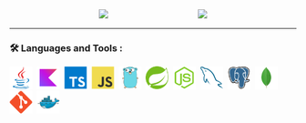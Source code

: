 <div style="display: grid; grid-template-columns: auto auto; justify-content: space-evenly;">
  <a href="https://github.com/prafitradimas/">
    <img style="" src="https://github-readme-stats-eight-theta.vercel.app/api?username=prafitradimas&show_icons=true&theme=vision-friendly-dark&custom_title=prafitradimas%20GitHub%20Stats&count_private=true&include_all_commits=true&rank_icon=github">
  </a>
  <a href="https://github.com/prafitradimas/">
    <img style="" src="https://github-readme-stats.vercel.app/api/top-langs/?username=prafitradimas&layout=compact&theme=vision-friendly-dark&langs_count=10&size_weight=0.5&count_weight=0.5&count_private=true">
  </a>
</div>

---

### :hammer_and_wrench: Languages and Tools :
<div>
  <!-- Languanges -->
  <img src="https://github.com/devicons/devicon/blob/master/icons/java/java-original.svg" title="Java" alt="Java" width="40" height="40"/>&nbsp;
  <img src="https://github.com/devicons/devicon/blob/master/icons/kotlin/kotlin-original.svg" title="Kotlin" alt="Kotlin" width="40" height="40"/>&nbsp;
  <img src="https://github.com/devicons/devicon/blob/master/icons/typescript/typescript-original.svg" title="TypeScript" alt="TypeScript" width="40" height="40"/>&nbsp;
  <img src="https://github.com/devicons/devicon/blob/master/icons/javascript/javascript-original.svg" title="JavaScript" alt="JavaScript" width="40" height="40"/>&nbsp;
  <img src="https://github.com/devicons/devicon/blob/master/icons/go/go-original.svg" title="Go" alt="Go" width="40" height="40"/>&nbsp;
  <!-- Frameworks -->
  <img src="https://github.com/devicons/devicon/blob/master/icons/spring/spring-original.svg" title="Spring" alt="Spring" width="40" height="40"/>&nbsp;
  <img src="https://github.com/devicons/devicon/blob/master/icons/nodejs/nodejs-original.svg" title="NodeJS" alt="NodeJS" width="40" height="40"/>&nbsp;
  <!-- Databases -->
  <img src="https://github.com/devicons/devicon/blob/master/icons/mysql/mysql-original.svg" title="MySQL"  alt="MySQL" width="40" height="40"/>&nbsp;
  <img src="https://github.com/devicons/devicon/blob/master/icons/postgresql/postgresql-original.svg" title="PostgreSQL"  alt="PostgreSQL" width="40" height="40"/>&nbsp;
  <img src="https://github.com/devicons/devicon/blob/master/icons/mongodb/mongodb-original.svg" title="PostgreSQL"  alt="PostgreSQL" width="40" height="40"/>&nbsp;
  <!-- Tools -->
  <img src="https://github.com/devicons/devicon/blob/master/icons/git/git-original.svg" title="Git" alt="Git" width="40" height="40"/>&nbsp;
  <img src="https://github.com/devicons/devicon/blob/master/icons/docker/docker-original.svg" title="Docker" alt="Docker" width="40" height="40"/>&nbsp;
</div>
